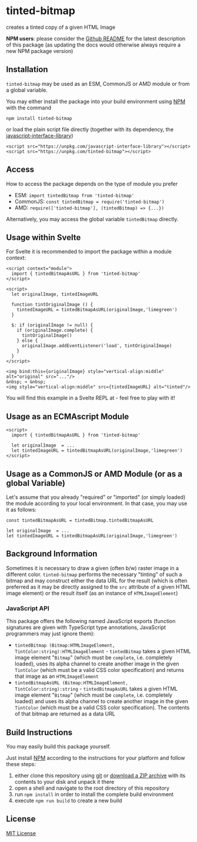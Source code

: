 # tinted-bitmap #

creates a tinted copy of a given HTML Image

**NPM users**: please consider the [Github README](https://github.com/rozek/tinted-bitmap/blob/main/README.md) for the latest description of this package (as updating the docs would otherwise always require a new NPM package version)

## Installation ##

`tinted-bitmap` may be used as an ESM, CommonJS or AMD module or from a global variable.

You may either install the package into your build environment using [NPM](https://docs.npmjs.com/) with the command

```
npm install tinted-bitmap
```

or load the plain script file directly (together with its dependency, the [javascript-interface-library](https://github.com/rozek/javascript-interface-library))

```
<script src="https://unpkg.com/javascript-interface-library"></script>
<script src="https://unpkg.com/tinted-bitmap"></script>
```

## Access ##

How to access the package depends on the type of module you prefer

* ESM: `import tintedBitmap from 'tinted-bitmap'`
* CommonJS: `const tintedBitmap = require('tinted-bitmap')`
* AMD: `require(['tinted-bitmap'], (tintedBitmap) => {...})`

Alternatively, you may access the global variable `tintedBitmap` directly.

## Usage within Svelte ##

For Svelte it is recommended to import the package within a module context:

```
<script context="module">
  import { tintedBitmapAsURL } from 'tinted-bitmap'
</script>

<script>
  let originalImage, tintedImageURL

  function tintOriginalImage () {
    tintedImageURL = tintedBitmapAsURL(originalImage,'limegreen')
  }

  $: if (originalImage != null) {
    if (originalImage.complete) {
      tintOriginalImage()
    } else {
      originalImage.addEventListener('load', tintOriginalImage)
    }
  }
</script>

<img bind:this={originalImage} style="vertical-align:middle" alt="original" src="..."/>
&nbsp; ➔ &nbsp;
<img style="vertical-align:middle" src={tintedImageURL} alt="tinted"/>
```

You will find this example in a Svelte REPL at []() - feel free to play with it!

## Usage as an ECMAscript Module ##

```
<script>
  import { tintedBitmapAsURL } from 'tinted-bitmap'

  let originalImage  = ...
  let tintedImageURL = tintedBitmapAsURL(originalImage,'limegreen')
</script>
```

## Usage as a CommonJS or AMD Module (or as a global Variable) ##

Let's assume that you already "required" or "imported" (or simply loaded) the module according to your local environment. In that case, you may use it as follows:

```
const tintedBitmapAsURL = tintedBitmap.tintedBitmapAsURL
  
let originalImage  = ...
let tintedImageURL = tintedBitmapAsURL(originalImage,'limegreen')
```

## Background Information ##

Sometimes it is necessary to draw a given (often b/w) raster image in a different color. `tinted-bitmap` performs the necessary "tinting" of such a bitmap and may construct either the data URL for the result (which is often preferred as it may be directly assigned to the `src` attribute of a given HTML image element) or the result itself (as an instance of `HTMLImageElement`)

### JavaScript API ###

This package offers the following named JavaScript exports (function signatures are given with TypeScript type annotations, JavaScript programmers may just ignore them):

* `tintedBitmap (Bitmap:HTMLImageElement, TintColor:string):HTMLImageElement` - `tintedBitmap` takes a given HTML image element "`Bitmap`" (which must be `complete`, i.e. completely loaded), uses its alpha channel to create another image in the given `TintColor` (which must be a valid CSS color specification) and returns that image as an `HTMLImageElement`
* `tintedBitmapAsURL (Bitmap:HTMLImageElement, TintColor:string):string` - `tintedBitmapAsURL` takes a given HTML image element "`Bitmap`" (which must be `complete`, i.e. completely loaded) and uses its alpha channel to create another image in the given `TintColor` (which must be a valid CSS color specification). The contents of that bitmap are returned as a data URL

## Build Instructions ##

You may easily build this package yourself.

Just install [NPM](https://docs.npmjs.com/) according to the instructions for your platform and follow these steps:

1. either clone this repository using [git](https://git-scm.com/) or [download a ZIP archive](https://github.com/rozek/tinted-bitmap/archive/refs/heads/main.zip) with its contents to your disk and unpack it there 
2. open a shell and navigate to the root directory of this repository
3. run `npm install` in order to install the complete build environment
4. execute `npm run build` to create a new build

## License ##

[MIT License](LICENSE.md)
